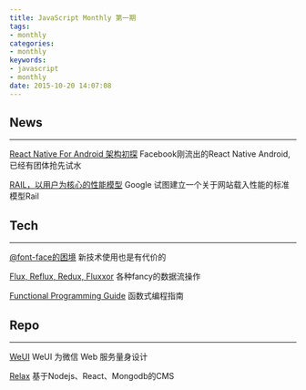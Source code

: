 ```yaml
---
title: JavaScript Monthly 第一期
tags:
- monthly
categories:
- monthly
keywords:
- javascript
- monthly
date: 2015-10-20 14:07:08
---
```

## News
---------

[React Native For Android 架构初探](http://azzfun.us12.list-manage1.com/track/click?u=a172c6619bdec9e40bef3dbd5&id=27674fea37&e=81238108bb)
Facebook刚流出的React Native Android, 已经有团体抢先试水

[RAIL，以用户为核心的性能模型](http://azzfun.us12.list-manage1.com/track/click?u=a172c6619bdec9e40bef3dbd5&id=e5f7243fca&e=81238108bb)
Google 试图建立一个关于网站载入性能的标准模型Rail

<!-- more -->

## Tech
---------

[@font-face的困境](http://azzfun.us12.list-manage.com/track/click?u=a172c6619bdec9e40bef3dbd5&id=17bfc9c88c&e=81238108bb)
新技术使用也是有代价的

[Flux, Reflux, Redux, Fluxxor](http://azzfun.us12.list-manage.com/track/click?u=a172c6619bdec9e40bef3dbd5&id=34e347ccce&e=81238108bb)
各种fancy的数据流操作

[Functional Programming Guide](http://azzfun.us12.list-manage1.com/track/click?u=a172c6619bdec9e40bef3dbd5&id=c79440dc97&e=81238108bb)
函数式编程指南

## Repo
---------

[WeUI](http://azzfun.us12.list-manage.com/track/click?u=a172c6619bdec9e40bef3dbd5&id=00c2ea6691&e=81238108bb)
WeUI 为微信 Web 服务量身设计

[Relax](http://azzfun.us12.list-manage.com/track/click?u=a172c6619bdec9e40bef3dbd5&id=2377e0b4f2&e=81238108bb)
基于Nodejs、React、Mongodb的CMS
